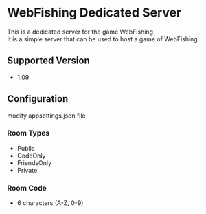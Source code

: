 ﻿# WebFishing Dedicated Server

This is a dedicated server for the game WebFishing.  
It is a simple server that can be used to host a game of WebFishing.

## Supported Version
- 1.09

## Configuration
modify appsettings.json file

### Room Types
- Public
- CodeOnly
- FriendsOnly
- Private

### Room Code
- 6 characters (A-Z, 0-9)
